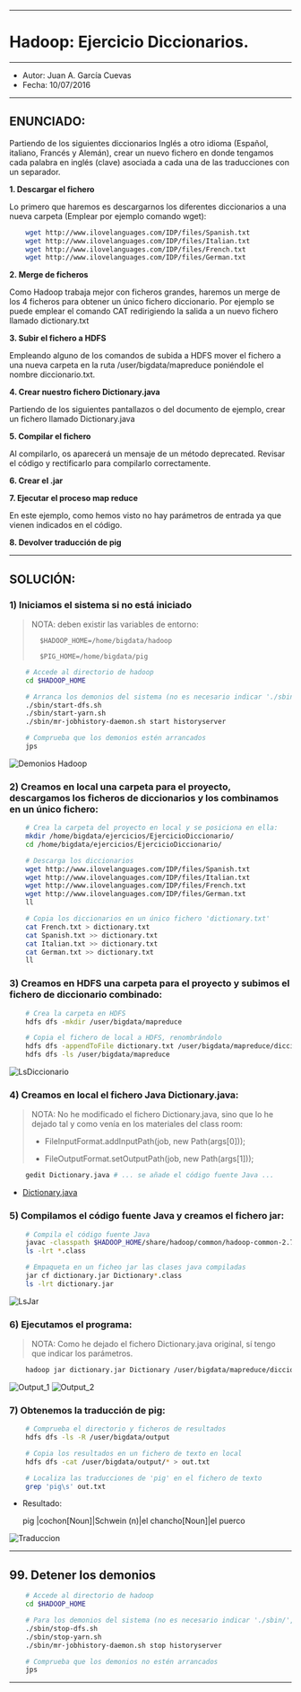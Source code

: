 ***
# Hadoop: Ejercicio Diccionarios.
***
- Autor: Juan A. García Cuevas
- Fecha: 10/07/2016

***

## ENUNCIADO:

Partiendo de los siguientes diccionarios Inglés a otro idioma (Español, italiano, Francés y Alemán), crear un nuevo fichero en donde tengamos cada palabra en inglés (clave) asociada a cada una de las traducciones con un separador.

**1. Descargar el fichero**

Lo primero que haremos es descargarnos los diferentes diccionarios a una nueva carpeta (Emplear por ejemplo comando wget):
```bash
    wget http://www.ilovelanguages.com/IDP/files/Spanish.txt
    wget http://www.ilovelanguages.com/IDP/files/Italian.txt
    wget http://www.ilovelanguages.com/IDP/files/French.txt
    wget http://www.ilovelanguages.com/IDP/files/German.txt
```

**2. Merge de ficheros**

Como Hadoop trabaja mejor con ficheros grandes, haremos un merge de los 4 ficheros para obtener un único fichero diccionario.
Por ejemplo se puede emplear el comando CAT redirigiendo la salida a un nuevo fichero llamado dictionary.txt

**3. Subir el fichero a HDFS**

Empleando alguno de los comandos de subida a HDFS mover el fichero a una nueva carpeta en la ruta /user/bigdata/mapreduce poniéndole el nombre diccionario.txt.

**4. Crear nuestro fichero Dictionary.java**

Partiendo de los siguientes pantallazos o del documento de ejemplo, crear un fichero llamado Dictionary.java

**5. Compilar el fichero**

Al compilarlo, os aparecerá un mensaje de un método deprecated. Revisar el código y rectificarlo para compilarlo correctamente.

**6. Crear el .jar**

**7. Ejecutar el proceso map reduce**

En este ejemplo, como hemos visto no hay parámetros de entrada ya que vienen indicados en el código.

**8. Devolver traducción de pig**

***

## SOLUCIÓN:

### 1) Iniciamos el sistema si no está iniciado

> NOTA: deben existir las variables de entorno:
>
>       $HADOOP_HOME=/home/bigdata/hadoop
>
>       $PIG_HOME=/home/bigdata/pig

```bash
    # Accede al directorio de hadoop
    cd $HADOOP_HOME

    # Arranca los demonios del sistema (no es necesario indicar './sbin/', pero se incluye por claridad)
    ./sbin/start-dfs.sh
    ./sbin/start-yarn.sh
    ./sbin/mr-jobhistory-daemon.sh start historyserver

    # Comprueba que los demonios estén arrancados
    jps
```

![Demonios Hadoop](images/DemoniosHadoop.png)

### 2) Creamos en local una carpeta para el proyecto, descargamos los ficheros de diccionarios y los combinamos en un único fichero:

```bash
    # Crea la carpeta del proyecto en local y se posiciona en ella:
    mkdir /home/bigdata/ejercicios/EjercicioDiccionario/
    cd /home/bigdata/ejercicios/EjercicioDiccionario/

    # Descarga los diccionarios
    wget http://www.ilovelanguages.com/IDP/files/Spanish.txt
    wget http://www.ilovelanguages.com/IDP/files/Italian.txt
    wget http://www.ilovelanguages.com/IDP/files/French.txt
    wget http://www.ilovelanguages.com/IDP/files/German.txt
    ll

    # Copia los diccionarios en un único fichero 'dictionary.txt'
    cat French.txt > dictionary.txt
    cat Spanish.txt >> dictionary.txt
    cat Italian.txt >> dictionary.txt
    cat German.txt >> dictionary.txt
    ll
```

### 3) Creamos en HDFS una carpeta para el proyecto y subimos el fichero de diccionario combinado:

```bash
    # Crea la carpeta en HDFS
    hdfs dfs -mkdir /user/bigdata/mapreduce

    # Copia el fichero de local a HDFS, renombrándolo
    hdfs dfs -appendToFile dictionary.txt /user/bigdata/mapreduce/diccionario.txt
    hdfs dfs -ls /user/bigdata/mapreduce
```

![LsDiccionario](images/LsDiccionario.png)


### 4) Creamos en local el fichero Java Dictionary.java:

>
> NOTA: No he modificado el fichero Dictionary.java, sino que lo he dejado tal y como venía en los materiales del class room:
>
> - FileInputFormat.addInputPath(job, new Path(args[0]));
>
> - FileOutputFormat.setOutputPath(job, new Path(args[1]));
>

```bash
    gedit Dictionary.java # ... se añade el código fuente Java ...
```
- [Dictionary.java](src/Dictionary.java)

### 5) Compilamos el código fuente Java y creamos el fichero jar:

```bash
    # Compila el código fuente Java
    javac -classpath $HADOOP_HOME/share/hadoop/common/hadoop-common-2.7.2.jar:$HADOOP_HOME/share/hadoop/common/lib/hadoop-annotations-2.7.2.jar:$HADOOP_HOME/share/hadoop/mapreduce/hadoop-mapreduce-client-core-2.7.2.jar Dictionary.java
    ls -lrt *.class

    # Empaqueta en un ficheo jar las clases java compiladas
    jar cf dictionary.jar Dictionary*.class
    ls -lrt dictionary.jar
```

![LsJar](images/LsJar.png)

### 6) Ejecutamos el programa:

> NOTA: Como he dejado el fichero Dictionary.java original, sí tengo que indicar los parámetros.

```bash
    hadoop jar dictionary.jar Dictionary /user/bigdata/mapreduce/diccionario.txt output
```

![Output_1](images/Output_1.png)
![Output_2](images/Output_2.png)

### 7) Obtenemos la traducción de pig:

```bash
    # Comprueba el directorio y ficheros de resultados
    hdfs dfs -ls -R /user/bigdata/output

    # Copia los resultados en un fichero de texto en local
    hdfs dfs -cat /user/bigdata/output/* > out.txt

    # Localiza las traducciones de 'pig' en el fichero de texto
    grep 'pig\s' out.txt
```

- Resultado:

    pig	|cochon[Noun]|Schwein (n)|el chancho[Noun]|el puerco

![Traduccion](images/Traduccion.png)



***

## 99. Detener los demonios
```bash
    # Accede al directorio de hadoop
    cd $HADOOP_HOME

    # Para los demonios del sistema (no es necesario indicar './sbin/', pero se incluye por claridad)
    ./sbin/stop-dfs.sh
    ./sbin/stop-yarn.sh
    ./sbin/mr-jobhistory-daemon.sh stop historyserver

    # Comprueba que los demonios no estén arrancados
    jps
```



***

